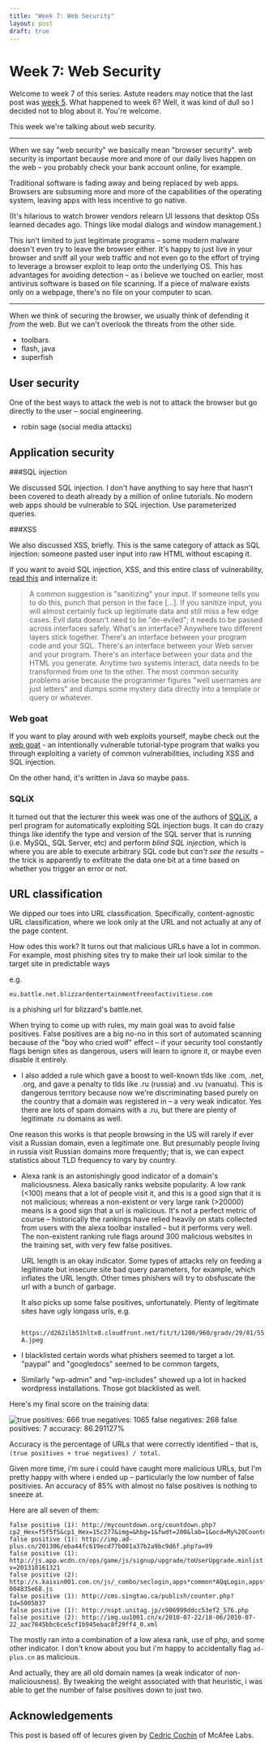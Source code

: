 ```yaml
---
title: "Week 7: Web Security"
layout: post
draft: true
---
```



Week 7: Web Security
====================

Welcome to week 7 of this series. Astute readers may notice that the last
post was [week 5][]. What happened to week 6? Well, it was kind of
dull so I decided not to blog about it. You're welcome.

This week we're talking about web security.

[week 5]: https://magical.github.io/cs373/2018/02/13/week-5

---

When we say "web security" we basically mean "browser security".
web security is important because more and more of our daily lives
happen on the web – you probably check your bank account online, for example.

Traditional software is fading away and being replaced by web apps.
Browsers are subsuming more and more of the capabilities of the operating system,
leaving apps with less incentive to go native.

(It's hilarious to watch brower vendors relearn UI lessons that desktop OSs learned decades ago.
Things like modal dialogs and window management.)

This isn't limited to just legitimate programs –
some modern malware doesn't even try to leave the browser either.
It's happy to just live in your browser and sniff all your web traffic
and not even go to the effort of trying to leverage a browser exploit to leap
onto the underlying OS.
This has advantages for avoiding detection – as i believe we touched on earlier,
most antivirus software is based on file scanning.
If a piece of malware exists only on a webpage, there's no file on your computer to scan.



---

When we think of securing the browser, we usually think of defending it *from*
the web.
But we can't overlook the threats from the other side.

- toolbars
- flash, java
- superfish




User security
----

One of the best ways to attack the web is not to attack the browser but
go directly to the user – social engineering.




- robin sage (social media attacks)


Application security
---


###SQL injection

We discussed SQL injection. I don't have anything to say here that hasn't been covered to death already by a million of online tutorials.
No modern web apps should be vulnerable to SQL injection.
Use parameterized queries.


###XSS

We also discussed XSS, briefly. This is the same category of attack as SQL injection:
someone pasted user input into raw HTML without escaping it.

If you want to avoid SQL injection, XSS, and this entire class of vulnerability,
[read this][eevee] and internalize it:

> A common suggestion is "sanitizing" your input. If someone tells you to do this, punch that person in the face [...]. If you sanitize input, you will almost certainly fuck up legitimate data and still miss a few edge cases. Evil data doesn't need to be "de-eviled"; it needs to be passed across interfaces safely.
> What's an interface? Anywhere two different layers stick together. There's an interface between your program code and your SQL. There's an interface between your Web server and your program. There's an interface between your data and the HTML you generate. Anytime two systems interact, data needs to be transformed from one to the other. The most common security problems arise because the programmer figures "well usernames are just letters" and dumps some mystery data directly into a template or query or whatever.


[eevee]: https://eevee.livejournal.com/330586.html


### Web goat

If you want to play around with web exploits yourself, maybe check out
the [web goat][] - an intentionally vulnerable tutorial-type program that walks
you through exploiting a variety of common vulnerabilities, including XSS
and SQL injection.

On the other hand, it's written in Java so maybe pass.

[web goat]: https://github.com/WebGoat/WebGoat

### SQLiX

It turned out that the lecturer this week was one of the authors of [SQLiX],
a perl program for automatically exploiting SQL injection bugs.
It can do crazy things like identify the type and version of the SQL server that
is running (i.e. MySQL, SQL Server, etc)
and perform *blind SQL injection*, which is where you are able to execute arbitrary
SQL code but *can't see the results* –
the trick is apparently to exfiltrate the data one bit at a time based on whether
you trigger an error or not.

[SQLiX]: https://www.owasp.org/index.php/Category:OWASP_SQLiX_Project


URL classification
------------------

We dipped our toes into URL classification.
Specifically, content-agnostic URL classification, where we look only at the URL and not actually at any of the page content.

How odes this work? It turns out that malicious URLs have a lot in common.
For example, most phishing sites try to make their url look similar to the target site in predictable ways

e.g.

    eu.battle.net.blizzardentertainmentfreeofactivitiese.com

is a phishing url for blizzard's battle.net.

When trying to come up with rules, my main goal was to avoid false positives.
False positives are a big no-no in this sort of automated scanning
because of the "boy who cried wolf" effect –
if your security tool constantly flags benign sites as dangerous,
users will learn to ignore it, or maybe even disable it entirely.

* I also added a rule which gave a boost to well-known tlds like .com, .net, .org, and gave a penalty to tlds like .ru (russia) and .vu (vanuatu).
This is dangerous territory because now we're discriminating based purely on the country that a domain was registered in – a very weak indicator.
Yes there are lots of spam domains with a .ru, but there are plenty of legitimate .ru domains as well.

One reason this works is that people browsing in the US will rarely if ever visit a Russian domain, even a legitimate one.
But presumably people living in russia visit Russian domains more frequently; that is, we can expect statistics about TLD frequency to vary by country.

* Alexa rank is an astonishingly good indicator of a domain's maliciousness.
Alexa basically ranks website popularity.
A low rank (<100) means that a lot of people visit it, and this is a good sign that it is not malicious;
whereas a non-existent or very large rank (>20000) means is a good sign that a url is malicious.
It's not a perfect metric of course – historically the rankings have relied heavily
on stats collected from users with the alexa toolbar installed –
but it performs very well.
The non-existent ranking rule flags around 300 malicious websites in the training set,
with very few false positives.

    URL length is an okay indicator. Some types of attacks rely on feeding a
legitimate but insecure site bad query parameters, for example, which inflates
the URL length. Other times phishers will try to obsfuscate the url with a bunch of garbage.

    It also picks up some false positives, unfortunately.
Plenty of legitimate sites have ugly longass urls,
e.g.

        https://d262ilb51hltx0.cloudfront.net/fit/t/1200/960/gradv/29/81/55/1*tbk3Xr3EK1jJv8RaN9RQ-A.jpeg

* I blacklisted certain words what phishers seemed to target a lot. "paypal" and "googledocs" seemed to be common targets,

* Similarly "wp-admin" and "wp-includes" showed up a lot in hacked wordpress installations. Those got blacklisted as well.


Here's my final score on the training data:

![true positives: 666
true negatives: 1065
false negatives: 268
false positives: 7
accuracy: 86.291127%
](score.png)

Accuracy is the percentage of URLs that were correctly identified –
that is, `(true positives + true negatives) / total`.

Given more time, i'm sure i could have caught more malicious URLs, but
I'm pretty happy with where i ended up – particularly the low number of false positivies.
An accuracy of 85% with almost no false positives is nothing to sneeze at.

Here are all seven of them:

    false positive (1): http://mycountdown.org/countdown.php?cp2_Hex=f5f5f5&cp1_Hex=15c277&img=&hbg=1&fwdt=200&lab=1&ocd=My%20Countdown&text1=happiness&text2=Tanner%20arrives%20in%20Florida&group=My%20Countdown&countdown=My%20Countdown&widget_number=3010&event_time=1402079400&timezone=America/New_York
    false positive (1): http://imp.ad-plus.cn/201306/eba44fc619ecd77b081a37b2a9bc9d6f.php?a=99
    false positive (1): http://js.app.wcdn.cn/ops/game/js/signup/upgrade/toUserUpgrade.minlist.js?v=201310161321
    false positive (2): http://s.kaixin001.com.cn/js/_combo/seclogin,apps*common*AQqLogin,apps*common*AOauthLogin-004835e68.js
    false positive (1): http://cms.singtao.ca/publish/counter.php?Id=5005037
    false positive (1): http://nspt.unitag.jp/c906999ddcc53ef2_576.php
    false positive (2): http://img.uu1001.cn/x/2010-07-22/18-06/2010-07-22_aac7845bbc6ce5cf1b945ebac8f29ff4_0.xml

The mostly ran into a combination of a low alexa rank, use of php, and some other indicator.
I don't know about you but i'm happy to accidentally flag `ad-plus.cn` as malicious.

And actually, they are all old domain names (a weak indicator of non-maliciousness).
By tweaking the weight associated with that heuristic, i was able to get the number
of false positives down to just two.

Acknowledgements
----------------

This post is based off of lecures given by
[Cedric Cochin][] of McAfee Labs.

[Cedric Cochin]: https://www.linkedin.com/in/cochin
